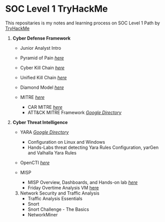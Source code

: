 # SOC Level 1 TryHackMe
This repositaries is my notes and learning process on SOC Level 1 Path by [TryHackMe](https://tryhackme.com/r/paths)

1. **Cyber Defense Framework**
     -  Junior Analyst Intro  
     -  Pyramid of Pain [_here_](https://github.com/KAmii-cxo/Pyramid-of-Pain)
     -  Cyber Kill Chain [_here_](https://github.com/KAmii-cxo/Cyber-Kill-Chain)
     -  Unified Kill Chain [_here_](https://github.com/KAmii-cxo/Unified-Kill-Chain)
     -  Diamond Model [_here_](https://github.com/KAmii-cxo/Diamond-Model)
     -  MITRE [_here_](https://github.com/KAmii-cxo/MITRE-ATT-CK)

         - CAR MITRE [_here_](https://github.com/KAmii-cxo/cyber-analytics-repository)
         - ATT&CK MITRE Framework [_Google Directory_](https://docs.google.com/document/d/1aUVHQrzFAkqdebzNEIKLWSApbIhnS0S9/edit?usp=drive_link&ouid=102943847364636206838&rtpof=true&sd=true)

2. **Cyber Threat Intelligence**
     - YARA [_Google Directory_](https://docs.google.com/document/d/15t-ltxc3rOv8nxS4by9kpoqx9aBmCVlT/edit?usp=drive_link&ouid=102943847364636206838&rtpof=true&sd=true)
        - Configuration on Linux and Windows
        - Hands-Labs threat detecting Yara Rules Configuration, yarGen and Valhalla Yara Rules
     - OpenCTI [_here_](https://github.com/KAmii-cxo/OpenCTI)

     - MISP
        - MISP Overview, Dashboards, and Hands-on lab [_here_](https://github.com/KAmii-cxo/MISP)
        - Friday Overtime Analysis VM [here](https://github.com/KAmii-cxo/Friday-Overtime-Analysis)
  
   3. Network Security and Traffic Analysis
      - Traffic Analysis Essentials
      - Snort
      - Snort Challenge - The Basics
      - NetworkMiner 
